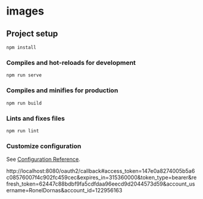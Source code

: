 # images

## Project setup
```
npm install
```

### Compiles and hot-reloads for development
```
npm run serve
```

### Compiles and minifies for production
```
npm run build
```

### Lints and fixes files
```
npm run lint
```

### Customize configuration
See [Configuration Reference](https://cli.vuejs.org/config/).

http://localhost:8080/oauth2/callback#access_token=147e0a8274005b5a6c08576007f4c902fc459cec&expires_in=315360000&token_type=bearer&refresh_token=62447c88bdbf9fa5cdfdaa96eecd9d2044573d59&account_username=RonelDornas&account_id=122956163